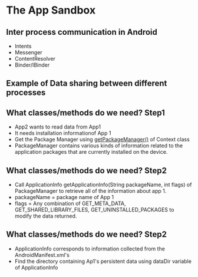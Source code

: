 # The App Sandbox



## Inter process communication in Android
* Intents
* Messenger
* ContentResolver
* Binder/IBinder

## Example of Data sharing between different processes


## What classes/methods do we need? Step1
* App2 wants to read data from App1
* It needs installation informationof App 1
* Get the Package Manager using [getPackageManager()]() of Context class
* PackageManager contains various kinds of information related to the application packages that are currently installed on the device.


## What classes/methods do we need? Step2
* Call ApplicationInfo getApplicationInfo(String packageName, int flags) of PackageManager to retrieve all of the information about app 1.
* packageName = package name of App 1
* flags = Any combination of
  GET_META_DATA,
  GET_SHARED_LIBRARY_FILES,
  GET_UNINSTALLED_PACKAGES to modify the data returned.
  
## What classes/methods do we need? Step2
* ApplicationInfo corresponds to information collected from the AndroidManifest.xml's <application>
* Find the directory containing Ap1's persistent data using dataDir variable of ApplicationInfo
  
  
  
  

